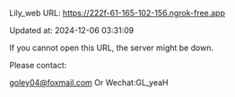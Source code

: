 Lily_web URL: https://222f-61-165-102-156.ngrok-free.app

Updated at: 2024-12-06 03:31:09

If you cannot open this URL, the server might be down.

Please contact: 

goley04@foxmail.com Or Wechat:GL_yeaH